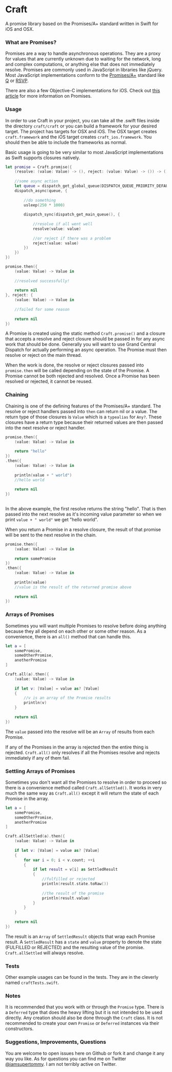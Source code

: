 Craft
=====

A promise library based on the Promises/A+ standard written in Swift for iOS and OSX.

### What are Promises?

Promises are a way to handle asynchronous operations. They are a proxy for values that are currently unknown due to waiting for the network, long and complex computations, or anything else that does not immediately resolve. Promises are commonly used in JavaScript in libraries like jQuery. Most JavaScript implementations conform to the [Promises/A+](http://promises-aplus.github.io/promises-spec/) standard like [Q](https://github.com/kriskowal/q) or [RSVP](https://github.com/tildeio/rsvp.js/).

There are also a few Objective-C implementations for iOS. Check out [this article](http://www.html5rocks.com/en/tutorials/es6/promises/) for more information on Promises.

### Usage

In order to use Craft in your project, you can take all the .swift files inside the directory `craft/craft` or you can build a framework for your desired target. The project has targets for OSX and iOS. The OSX target creates `craft.framework` and the iOS target creates `craft_ios.framework`. You should then be able to include the frameworks as normal.

Basic usage is going to be very similar to most JavaScript implementations as Swift supports closures natively.

```swift
let promise = Craft.promise({
    (resolve: (value: Value) -> (), reject: (value: Value) -> ()) -> () in
    
    //some async action
    let queue = dispatch_get_global_queue(DISPATCH_QUEUE_PRIORITY_DEFAULT, 0)
    dispatch_async(queue, {
    
        //do something
        usleep(250 * 1000)
        
        dispatch_sync(dispatch_get_main_queue(), {
            
            //resolve if all went well
            resolve(value: value)
            
            //or reject if there was a problem
            reject(value: value)
        })
    })
})

promise.then({
    (value: Value) -> Value in
    
    //resolved successfully!
    
    return nil
}, reject: {
    (value: Value) -> Value in
    
    //failed for some reason
    
    return nil
})
```

A Promise is created using the static method `Craft.promise()` and a closure that accepts a resolve and reject closure should be passed in for any async work that should be done. Generally you will want to use Grand Central Dispatch for actually performing an async operation. The Promise must then resolve or reject on the main thread.

When the work is done, the resolve or reject closures passed into `promise.then` will be called depending on the state of the Promise. A Promise cannot be both rejected and resolved. Once a Promise has been resolved or rejected, it cannot be reused.

### Chaining

Chaining is one of the defining features of the Promises/A+ standard. The resolve or reject handlers passed into `then` can return nil or a value. The return type of those closures is `Value` which is a `typealias` for `Any?`. These closures have a return type because their returned values are then passed into the next resolve or reject handler.

```swift
promise.then({
    (value: Value) -> Value in
    
    return "hello"
})
.then({
    (value: Value) -> Value in
    
    println(value + " world")
    //hello world
    
    return nil
})
 
```

In the above example, the first resolve returns the string "hello". That is then passed into the next resolve as it's incoming value parameter so when we print `value + " world"` we get "hello world".

When you return a Promise in a resolve closure, the result of that promise will be sent to the next resolve in the chain.

```swift
promise.then({
    (value: Value) -> Value in
    
    return somePromise
})
.then({
    (value: Value) -> Value in
    
    println(value)
    //value is the result of the returned promise above
    
    return nil
})
```

### Arrays of Promises

Sometimes you will want multiple Promises to resolve before doing anything because they all depend on each other or some other reason. As a convenience, there is an `all()` method that can handle this.

```swift
let a = [
    somePromise,
    someOtherPromise,
    anotherPromise
]

Craft.all(a).then({
    (value: Value) -> Value in
    
    if let v: [Value] = value as? [Value]
    {
        //v is an array of the Promise results
        println(v)
    }
    
    return nil
})
```

The `value` passed into the resolve will be an `Array` of results from each Promise.

If any of the Promises in the array is rejected then the entire thing is rejected. `Craft.all()` only resolves if all the Promises resolve and rejects immediately if any of them fail.

### Settling Arrays of Promises

Sometimes you don't want all the Promises to resolve in order to proceed so there is a convenience method called `Craft.allSettled()`. It works in very much the same way as `Craft.all()` except it will return the state of each Promise in the array.

```swift
let a = [
    somePromise,
    someOtherPromise,
    anotherPromise
]

Craft.allSettled(a).then({
    (value: Value) -> Value in
    
    if let v: [Value] = value as? [Value]
    {
        for var i = 0; i < v.count; ++i
        {
            if let result = v[i] as SettledResult
            {
                //fulfilled or rejected
                println(result.state.toRaw())
            
                //the result of the promise
                println(result.value)
            }
        }
    }
    
    return nil
})
```

The result is an `Array` of `SettledResult` objects that wrap each Promise result. A `SettledResult` has a `state` and `value` property to denote the state (FULFILLED or REJECTED) and the resulting value of the promise. `Craft.allSettled` will always resolve.

### Tests

Other example usages can be found in the tests. They are in the cleverly named `craftTests.swift`.

### Notes

It is recommended that you work with or through the `Promise` type. There is a `Deferred` type that does the heavy lifting but it is not intended to be used directly. Any creation should also be done through the `Craft` class. It is not recommended to create your own `Promise` or `Deferred` instances via their constructors.

### Suggestions, Improvements, Questions

You are welcome to open issues here on Github or fork it and change it any way you like. As for questions you can find me on Twitter [@iamsupertommy](https://twitter.com/iamsupertommy). I am not terribly active on Twitter.
